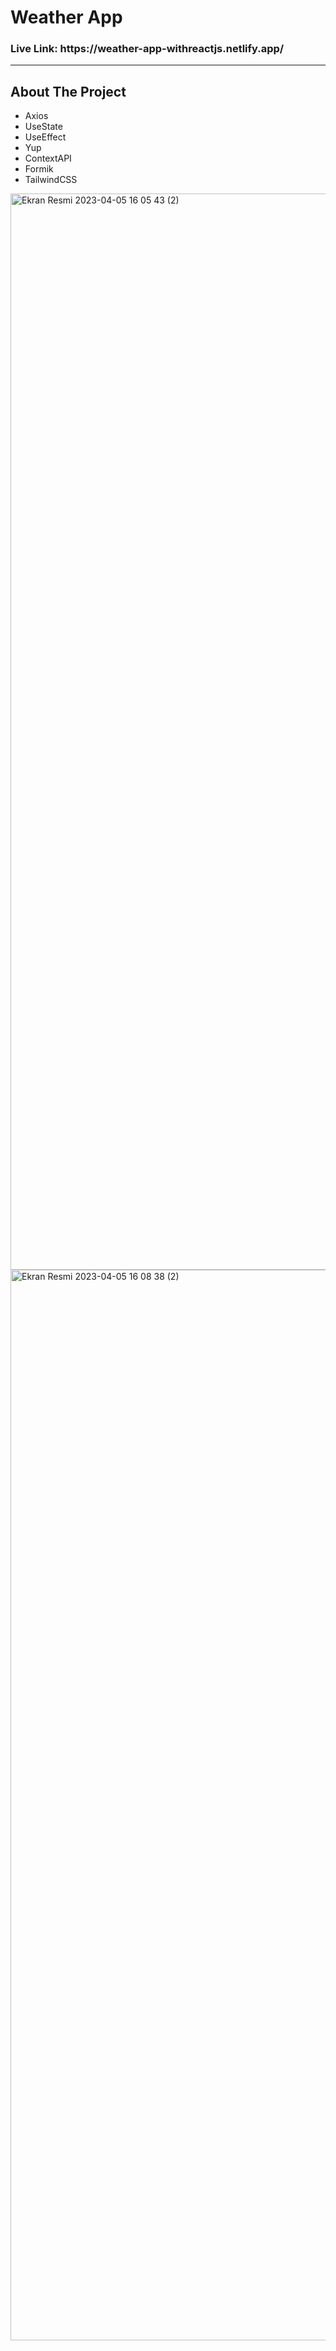 <h1> Weather App </h1>

<h3>Live Link: https://weather-app-withreactjs.netlify.app/</h3>
<hr/>

<h2>About The Project</h2>

<ul>
  <li>Axios</li>
  <li>UseState</li>
  <li>UseEffect</li>
  <li>Yup</li>
  <li>ContextAPI</li>
  <li>Formik</li>
  <li>TailwindCSS</li>
</ul>
<img width="1722" alt="Ekran Resmi 2023-04-05 16 05 43 (2)" src="https://user-images.githubusercontent.com/102370994/230094433-7f8aa556-e6d7-4b98-b92e-8fff79beee2a.png">
<img width="1713" alt="Ekran Resmi 2023-04-05 16 08 38 (2)" src="https://user-images.githubusercontent.com/102370994/230094440-40c40de9-bc6d-45aa-8f26-908789a9dc1c.png">
